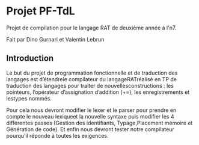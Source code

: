 # Projet PF-TdL

Projet de compilation pour le langage RAT de deuxième année à l'n7.

Fait par Dino Gurnari et Valentin Lebrun

## Introduction

Le but du projet de programmation fonctionnelle et de traduction des langages est d’étendrele compilateur du langageRATréalisé en TP de traduction des langages pour traiter de nouvellesconstructions : les pointeurs, l’opérateur d’assignation d’addition (+=), les enregistrements et lestypes nommés.

Pour cela nous devront modifier le lexer et le parser pour prendre en compte le nouveau lexiqueet la nouvelle syntaxe puis modifier les 4 différentes passes (Gestion des identifiants, Typage,Placement mémoire et Génération de code).
Et enfin nous devront tester notre compilateur pourqu’il réponde à toutes les exigences.
